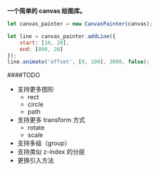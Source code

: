 **一个简单的 canvas 绘图库。**

```javascript
let canvas_painter = new CanvasPainter(canvas);

let line = canvas_painter.addLine({
    start: [10, 20],
    end: [800, 20]
});
line.animate('offset', [0, 100], 3000, false);
```

####TODO
- 支持更多图形
   - rect
   - circle
   - path
- 支持更多 transform 方式
   - rotate
   - scale
- 支持多级（group）
- 支持类似 z-index 的分层
- 更换引入方法